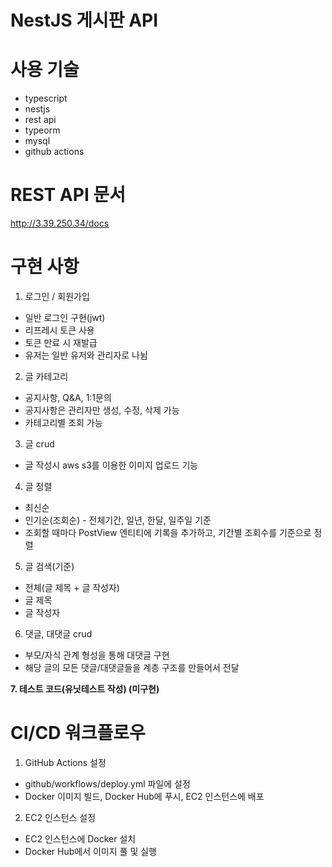 # NestJS 게시판 API

# 사용 기술

- typescript
- nestjs
- rest api
- typeorm
- mysql
- github actions

# REST API 문서
http://3.39.250.34/docs

# 구현 사항

1. 로그인 / 회원가입

- 일반 로그인 구현(jwt)
- 리프레시 토큰 사용
- 토큰 만료 시 재발급
- 유저는 일반 유저와 관리자로 나뉨

2. 글 카테고리

- 공지사항, Q&A, 1:1문의
- 공지사항은 관리자만 생성, 수정, 삭제 가능
- 카테고리별 조회 가능

3. 글 crud
   
- 글 작성시 aws s3를 이용한 이미지 업로드 기능

4. 글 정렬
   
- 최신순
- 인기순(조회순) - 전체기간, 일년, 한달, 일주일 기준
- 조회할 때마다 PostView 엔티티에 기록을 추가하고, 기간별 조회수를 기준으로 정렬

5. 글 검색(기준)

- 전체(글 제목 + 글 작성자)
- 글 제목
- 글 작성자

6. 댓글, 대댓글 crud
   
- 부모/자식 관계 형성을 통해 대댓글 구현
- 해당 글의 모든 댓글/대댓글들을 계층 구조를 만들어서 전달

   

**7. 테스트 코드(유닛테스트 작성) (미구현)**


# CI/CD 워크플로우
1. GitHub Actions 설정
- github/workflows/deploy.yml 파일에 설정
- Docker 이미지 빌드, Docker Hub에 푸시, EC2 인스턴스에 배포
2. EC2 인스턴스 설정
- EC2 인스턴스에 Docker 설치
- Docker Hub에서 이미지 풀 및 실행

